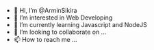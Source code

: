 - 👋 Hi, I’m @ArminSikira
- 👀 I’m interested in Web Developing
- 🌱 I’m currently learning Javascript and NodeJS
- 💞️ I’m looking to collaborate on ...
- 📫 How to reach me ...

<!---
ArminSikira/ArminSikira is a ✨ special ✨ repository because its `README.md` (this file) appears on your GitHub profile.
You can click the Preview link to take a look at your changes.
--->
